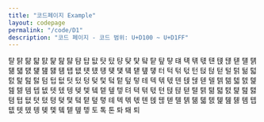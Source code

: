 ```yaml
---
title: "코드페이지 Example"
layout: codepage
permalink: "/code/D1"
description: "코드 페이지 - 코드 범위: U+D100 ~ U+D1FF"
---
```


<span class="character">턀</span>
<span class="character">턁</span>
<span class="character">턂</span>
<span class="character">턃</span>
<span class="character">턄</span>
<span class="character">턅</span>
<span class="character">턆</span>
<span class="character">턇</span>
<span class="character">턈</span>
<span class="character">턉</span>
<span class="character">턊</span>
<span class="character">턋</span>
<span class="character">턌</span>
<span class="character">턍</span>
<span class="character">턎</span>
<span class="character">턏</span>
<span class="character">턐</span>
<span class="character">턑</span>
<span class="character">턒</span>
<span class="character">턓</span>
<span class="character">턔</span>
<span class="character">턕</span>
<span class="character">턖</span>
<span class="character">턗</span>
<span class="character">턘</span>
<span class="character">턙</span>
<span class="character">턚</span>
<span class="character">턛</span>
<span class="character">턜</span>
<span class="character">턝</span>
<span class="character">턞</span>
<span class="character">턟</span>
<span class="character">턠</span>
<span class="character">턡</span>
<span class="character">턢</span>
<span class="character">턣</span>
<span class="character">턤</span>
<span class="character">턥</span>
<span class="character">턦</span>
<span class="character">턧</span>
<span class="character">턨</span>
<span class="character">턩</span>
<span class="character">턪</span>
<span class="character">턫</span>
<span class="character">턬</span>
<span class="character">턭</span>
<span class="character">턮</span>
<span class="character">턯</span>
<span class="character">터</span>
<span class="character">턱</span>
<span class="character">턲</span>
<span class="character">턳</span>
<span class="character">턴</span>
<span class="character">턵</span>
<span class="character">턶</span>
<span class="character">턷</span>
<span class="character">털</span>
<span class="character">턹</span>
<span class="character">턺</span>
<span class="character">턻</span>
<span class="character">턼</span>
<span class="character">턽</span>
<span class="character">턾</span>
<span class="character">턿</span>
<span class="character">텀</span>
<span class="character">텁</span>
<span class="character">텂</span>
<span class="character">텃</span>
<span class="character">텄</span>
<span class="character">텅</span>
<span class="character">텆</span>
<span class="character">텇</span>
<span class="character">텈</span>
<span class="character">텉</span>
<span class="character">텊</span>
<span class="character">텋</span>
<span class="character">테</span>
<span class="character">텍</span>
<span class="character">텎</span>
<span class="character">텏</span>
<span class="character">텐</span>
<span class="character">텑</span>
<span class="character">텒</span>
<span class="character">텓</span>
<span class="character">텔</span>
<span class="character">텕</span>
<span class="character">텖</span>
<span class="character">텗</span>
<span class="character">텘</span>
<span class="character">텙</span>
<span class="character">텚</span>
<span class="character">텛</span>
<span class="character">템</span>
<span class="character">텝</span>
<span class="character">텞</span>
<span class="character">텟</span>
<span class="character">텠</span>
<span class="character">텡</span>
<span class="character">텢</span>
<span class="character">텣</span>
<span class="character">텤</span>
<span class="character">텥</span>
<span class="character">텦</span>
<span class="character">텧</span>
<span class="character">텨</span>
<span class="character">텩</span>
<span class="character">텪</span>
<span class="character">텫</span>
<span class="character">텬</span>
<span class="character">텭</span>
<span class="character">텮</span>
<span class="character">텯</span>
<span class="character">텰</span>
<span class="character">텱</span>
<span class="character">텲</span>
<span class="character">텳</span>
<span class="character">텴</span>
<span class="character">텵</span>
<span class="character">텶</span>
<span class="character">텷</span>
<span class="character">텸</span>
<span class="character">텹</span>
<span class="character">텺</span>
<span class="character">텻</span>
<span class="character">텼</span>
<span class="character">텽</span>
<span class="character">텾</span>
<span class="character">텿</span>
<span class="character">톀</span>
<span class="character">톁</span>
<span class="character">톂</span>
<span class="character">톃</span>
<span class="character">톄</span>
<span class="character">톅</span>
<span class="character">톆</span>
<span class="character">톇</span>
<span class="character">톈</span>
<span class="character">톉</span>
<span class="character">톊</span>
<span class="character">톋</span>
<span class="character">톌</span>
<span class="character">톍</span>
<span class="character">톎</span>
<span class="character">톏</span>
<span class="character">톐</span>
<span class="character">톑</span>
<span class="character">톒</span>
<span class="character">톓</span>
<span class="character">톔</span>
<span class="character">톕</span>
<span class="character">톖</span>
<span class="character">톗</span>
<span class="character">톘</span>
<span class="character">톙</span>
<span class="character">톚</span>
<span class="character">톛</span>
<span class="character">톜</span>
<span class="character">톝</span>
<span class="character">톞</span>
<span class="character">톟</span>
<span class="character">토</span>
<span class="character">톡</span>
<span class="code tofu"></span>
<span class="code tofu"></span>
<span class="character">톤</span>
<span class="code tofu"></span>
<span class="code tofu"></span>
<span class="code tofu"></span>
<span class="code tofu"></span>
<span class="code tofu"></span>
<span class="code tofu"></span>
<span class="code tofu"></span>
<span class="code tofu"></span>
<span class="code tofu"></span>
<span class="code tofu"></span>
<span class="code tofu"></span>
<span class="code tofu"></span>
<span class="code tofu"></span>
<span class="code tofu"></span>
<span class="code tofu"></span>
<span class="code tofu"></span>
<span class="code tofu"></span>
<span class="code tofu"></span>
<span class="code tofu"></span>
<span class="code tofu"></span>
<span class="code tofu"></span>
<span class="code tofu"></span>
<span class="code tofu"></span>
<span class="character">톼</span>
<span class="code tofu"></span>
<span class="code tofu"></span>
<span class="code tofu"></span>
<span class="code tofu"></span>
<span class="code tofu"></span>
<span class="code tofu"></span>
<span class="code tofu"></span>
<span class="code tofu"></span>
<span class="code tofu"></span>
<span class="code tofu"></span>
<span class="code tofu"></span>
<span class="code tofu"></span>
<span class="code tofu"></span>
<span class="code tofu"></span>
<span class="code tofu"></span>
<span class="code tofu"></span>
<span class="code tofu"></span>
<span class="code tofu"></span>
<span class="code tofu"></span>
<span class="code tofu"></span>
<span class="code tofu"></span>
<span class="code tofu"></span>
<span class="code tofu"></span>
<span class="code tofu"></span>
<span class="code tofu"></span>
<span class="code tofu"></span>
<span class="code tofu"></span>
<span class="character">퇘</span>
<span class="code tofu"></span>
<span class="code tofu"></span>
<span class="code tofu"></span>
<span class="code tofu"></span>
<span class="code tofu"></span>
<span class="code tofu"></span>
<span class="code tofu"></span>
<span class="code tofu"></span>
<span class="code tofu"></span>
<span class="code tofu"></span>
<span class="code tofu"></span>
<span class="code tofu"></span>
<span class="code tofu"></span>
<span class="code tofu"></span>
<span class="code tofu"></span>
<span class="code tofu"></span>
<span class="code tofu"></span>
<span class="code tofu"></span>
<span class="code tofu"></span>
<span class="code tofu"></span>
<span class="code tofu"></span>
<span class="code tofu"></span>
<span class="code tofu"></span>
<span class="code tofu"></span>
<span class="code tofu"></span>
<span class="code tofu"></span>
<span class="code tofu"></span>
<span class="character">퇴</span>
<span class="code tofu"></span>
<span class="code tofu"></span>
<span class="code tofu"></span>
<span class="code tofu"></span>
<span class="code tofu"></span>
<span class="code tofu"></span>
<span class="code tofu"></span>
<span class="code tofu"></span>
<span class="code tofu"></span>
<span class="code tofu"></span>
<span class="code tofu"></span>